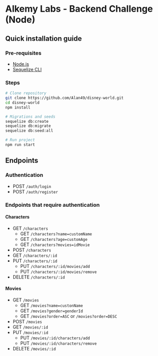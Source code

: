 # Alkemy Labs - Backend Challenge (Node)

## Quick installation guide
### Pre-requisites
- [Node.js](https://nodejs.org/es/)
- [Sequelize CLI](https://github.com/sequelize/cli)

### Steps
```sh
# Clone repository
git clone https://github.com/Alan49/disney-world.git
cd disney-world
npm install

# Migrations and seeds
sequelize db:create
sequelize db:migrate
sequelize db:seed:all

# Run project
npm run start
```

## Endpoints
### Authentication
- POST `/auth/login`
- POST `/auth/register`

### Endpoints that require authentication
#### Characters
- GET `/characters`
  - GET `/characters?name=customName`
  - GET `/characters?age=customAge`
  - GET `/characters?movies=idMovie`
- POST `/characters`
- GET `/characters/:id`
- PUT `/characters/:id`
  - PUT `/characters/:id/movies/add`
  - PUT `/characters/:id/movies/remove`
- DELETE `/characters/:id`

#### Movies
- GET `/movies`
  - GET `/movies?name=custonName`
  - GET `/movies?gender=genderId`
  - GET `/movies?order=ASC` or `/movies?order=DESC`
- POST `/movies`
- GET `/movies/:id`
- PUT `/movies/:id`
  - PUT `/movies/:id/characters/add`
  - PUT `/movies/:id/characters/remove`
- DELETE `/movies/:id`